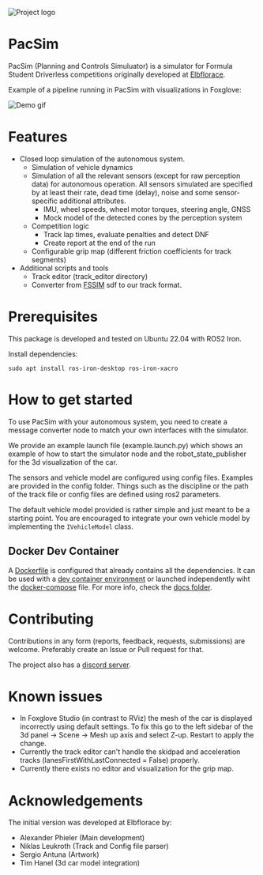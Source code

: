 ![Project logo](doc/logo_full.png)
# PacSim
PacSim (Planning and Controls Simuluator) is a simulator for Formula Student Driverless competitions originally developed at [Elbflorace](https://elbflorace.de/).

Example of a pipeline running in PacSim with visualizations in Foxglove:

![Demo gif](doc/demo.gif)

# Features
* Closed loop simulation of the autonomous system.
  * Simulation of vehicle dynamics
  * Simulation of all the relevant sensors (except for raw perception data) for autonomous operation. All sensors simulated are specified by at least their rate, dead time (delay), noise and some sensor-specific additional attributes.
    * IMU, wheel speeds, wheel motor torques, steering angle, GNSS
    * Mock model of the detected cones by the perception system
  * Competition logic
    * Track lap times, evaluate penalties and detect DNF
    * Create report at the end of the run
  * Configurable grip map (different friction coefficients for track segments)
* Additional scripts and tools
  * Track editor (track_editor directory)
  * Converter from [FSSIM](https://github.com/AMZ-Driverless/fssim) sdf to our track format.

# Prerequisites
This package is developed and tested on Ubuntu 22.04 with ROS2 Iron. 

Install dependencies:

`sudo apt install ros-iron-desktop ros-iron-xacro`

# How to get started
To use PacSim with your autonomous system, you need to create a message converter node to match your own interfaces with the simulator.

We provide an example launch file (example.launch.py) which shows an example of how to start the simulator node and the robot_state_publisher for the 3d visualization of the car.

The sensors and vehicle model are configured using config files. Examples are provided in the config folder. Things such as the discipline or the path of the track file or config files are defined using ros2 parameters.

The default vehicle model provided is rather simple and just meant to be a starting point. You are encouraged to integrate your own vehicle model by implementing the `IVehicleModel` class.

## Docker Dev Container

A [Dockerfile](./.devcontainer/Dockerfile) is configured that already contains all the dependencies. It can be used with a [dev container environment](./.devcontainer) or launched independently wiht the [docker-compose](./docker-compose.yml) file. For more info, check the [docs folder](./doc/docker_usage.md).

# Contributing
Contributions in any form (reports, feedback, requests, submissions) are welcome. Preferably create an Issue or Pull request for that.

The project also has a [discord server](https://discord.gg/Ay3XzB5p33).

# Known issues
* In Foxglove Studio (in contrast to RViz) the mesh of the car is displayed incorrectly using default settings. To fix this go to the left sidebar of the 3d panel -> Scene -> Mesh up axis and select Z-up. Restart to apply the change.
* Currently the track editor can't handle the skidpad and acceleration tracks (lanesFirstWithLastConnected = False) properly.
* Currently there exists no editor and visualization for the grip map.

# Acknowledgements
The initial version was developed at Elbflorace by:
* Alexander Phieler (Main development)
* Niklas Leukroth (Track and Config file parser)
* Sergio Antuna (Artwork)
* Tim Hanel (3d car model integration)
